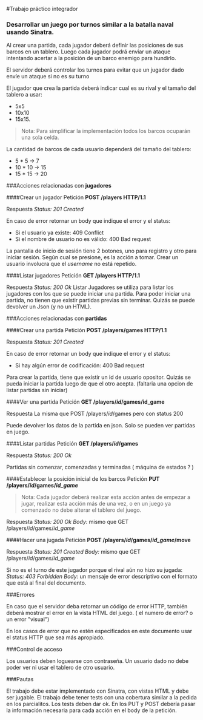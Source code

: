 #Trabajo práctico integrador
### Desarrollar un juego por turnos similar a la batalla naval usando Sinatra.

Al crear una partida, cada jugador deberá definir las posiciones de sus barcos en un tablero. Luego cada jugador podrá enviar un ataque intentando acertar a la posición de un barco enemigo para hundirlo.

El servidor deberá controlar los turnos para evitar que un jugador dado envíe un ataque si no es su turno

El jugador que crea la partida deberá indicar cual es su rival y el tamaño del tablero a usar: 
- 5x5
- 10x10
- 15x15.

> Nota: Para simplificar la implementación todos los barcos ocuparán una sola celda.

La cantidad de barcos de cada usuario dependerá del tamaño del tablero: 
- 5 * 5 -> 7
- 10 * 10 -> 15
- 15 * 15 -> 20


###Acciones relacionadas con **jugadores**

####Crear un jugador
Petición
**POST /players HTTP/1.1**

Respuesta
*Status: 201 Created* 

En caso de error retornar un body que indique el error y el status: 
- Si el usuario ya existe: 409 Conflict 
- Si el nombre de usuario no es válido: 400 Bad request

La pantalla de inicio de sesión tiene 2 botones, uno para registro y otro para iniciar sesión.
Según cual se presione, es la acción a tomar. 
Crear un usuario involucra que el *username* no está repetido. 

####Listar jugadores
Petición
**GET /players HTTP/1.1**

Respuesta
*Status: 200 Ok*
Listar Jugadores se utiliza para listar los jugadores con los que se puede iniciar una partida. 
Para poder iniciar una partida, no tienen que existir partidas previas sin terminar.
Quizás se puede devolver un Json (y no un HTML).

###Acciones relacionadas con **partidas**

####Crear una partida
Petición
**POST /players/games HTTP/1.1**

Respuesta
*Status: 201 Created*

En caso de error retornar un body que indique el error y el status: 
- Si hay algún error de codificación: 400 Bad request

Para crear la partida, tiene que existir un id de usuario opositor. 
Quizás se pueda iniciar la partida luego de que el otro acepta.
(faltaria una opcion de listar partidas sin iniciar)

####Ver una partida
Petición
**GET /players/*id*/games/id_game**

Respuesta
La misma que POST /players/*id*/games pero con status 200

Puede devolver los datos de la partida en json. 
Solo se pueden ver partidas en juego.

####Listar partidas
Petición
**GET /players/*id*/games**

Respuesta
*Status: 200 Ok*

Partidas sin comenzar, comenzadas y terminadas ( máquina de estados ? )

####Establecer la posición inicial de los barcos
Petición
**PUT /players/*id*/games/*id_game***

> Nota: Cada jugador deberá realizar esta acción antes de empezar a jugar, realizar esta acción más de una vez, o en un juego ya comenzado no debe alterar el tablero del juego.

Respuesta
*Status: 200 Ok*
*Body:* mismo que GET /players/*id*/games/*id_game*

####Hacer una jugada
Petición
**POST /players/*id*/games/*id_game*/move**

Respuesta
*Status: 201 Created*
*Body:* mismo que GET /players/*id*/games/*id_game*

Si no es el turno de este jugador porque el rival aún no hizo su jugada: 
*Status: 403 Forbidden*
*Body:* un mensaje de error descriptivo con el formato que está al final del documento.

###Errores

En caso que el servidor deba retornar un código de error HTTP, también deberá mostrar el error en la vista HTML del juego. ( el numero de error? o un error "visual")

En los casos de error que no estén especificados en este documento usar el status HTTP que sea más apropiado.


###Control de acceso

Los usuarios deben loguearse con contraseña.
Un usuario dado no debe poder ver ni usar el tablero de otro usuario.

###Pautas

El trabajo debe estar implementado con Sinatra, con vistas HTML y debe ser jugable.
El trabajo debe tener tests con una cobertura similar a la pedida en los parcialitos.
Los tests deben dar ok.
En los PUT y POST debería pasar la información necesaria para cada acción en el body de la petición.



